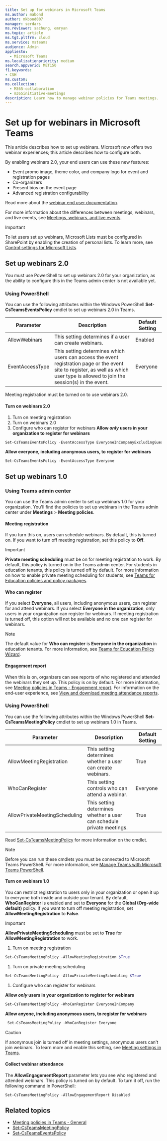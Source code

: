 ```yaml
---
title: Set up for webinars in Microsoft Teams 
ms.author: mabond
author: mkbond007
manager: serdars
ms.reviewer: sachung, emryan
ms.topic: article
ms.tgt.pltfrm: cloud
ms.service: msteams
audience: Admin
appliesto: 
  - Microsoft Teams
ms.localizationpriority: medium
search.appverid: MET150
f1.keywords:
- CSH
ms.custom: 
ms.collection: 
  - M365-collaboration
  - m365initiative-meetings
description: Learn how to manage webinar policies for Teams meetings.
---
```


# Set up for webinars in Microsoft Teams

This article describes how to set up webinars. Microsoft now offers two webinar experiences; this article describes how to configure both.

By enabling webinars 2.0, your end users can use these new features:

- Event promo image, theme color, and company logo for event and registration pages
- Co-organizers
- Present bios on the event page
- Advanced registration configurability

Read more about the [webinar end user documentation]().

For more information about the differences between meetings, webinars, and live events, see [Meetings, webinars, and live events](quick-start-meetings-live-events.md).

> [!IMPORTANT]
> To let users set up webinars, Microsoft Lists must be configured in SharePoint by enabling the creation of personal lists. To learn more, see [Control settings for Microsoft Lists](/sharepoint/control-lists).

## Set up webinars 2.0

You must use PowerShell to set up webinars 2.0 for your organization, as the ability to configure this in the Teams admin center is not available yet.

### Using PowerShell

You can use the following attributes within the Windows PowerShell **Set-CsTeamsEventsPolicy** cmdlet to set up webinars 2.0 in Teams.

|Parameter|Description|Default Setting|
|---------|-----------|---------------|
|AllowWebinars|This setting determines if a user can create webinars. |Enabled|
|EventAccessType|This setting determines which users can access the event registration page or the event site to register, as well as which user type is allowed to join the session(s) in the event.|Everyone|

Meeting registration must be turned on to use webinars 2.0.

#### Turn on webinars 2.0

1. Turn on meeting registration
1. Turn on webinars 2.0
1. Configure who can register for webinars
  **Allow ***only*** users in your organization to register for webinars**

```powershell
Set-CsTeamsEventsPolicy -EventAccessType EveryoneInCompanyExcludingGuests
```

  **Allow everyone, including anonymous users, to register for webinars**

```powershell
Set-CsTeamsEventsPolicy -EventAccessType Everyone
```

## Set up webinars 1.0



### Using Teams admin center

You can use the Teams admin center to set up webinars 1.0 for your organization. You'll find the policies to set up webinars in the Teams admin center under **Meetings** > **Meeting policies**.

#### Meeting registration

If you turn this on, users can schedule webinars. By default, this is turned on. If you want to turn off meeting registration, set this policy to **Off**.

> [!IMPORTANT]
> **Private meeting scheduling** must be on for meeting registration to work. By default, this policy is turned on in the Teams admin center. For students in education tenants, this policy is turned off by default. For more information on how to enable private meeting scheduling for students, see [Teams for Education policies and policy packages](policy-packages-edu.md).

#### Who can register

If you select **Everyone**, all users, including anonymous users, can register for and attend webinars. If you select **Everyone in the organization**, only users in your organization can register for webinars. If meeting registration is turned off, this option will not be available and no one can register for webinars.

> [!NOTE]
> The default value for **Who can register** is **Everyone in the organization** in education tenants. For more information, see [Teams for Education Policy Wizard](easy-policy-setup-edu.md).

#### Engagement report

When this is on, organizers can see reports of who registered and attended the webinars they set up. This policy is on by default. For more information, see [Meeting policies in Teams - Engagement report](meeting-policies-in-teams-general.md#engagement-report). For information on the end-user experience, see [View and download meeting attendance reports](https://support.microsoft.com/office/ae7cf170-530c-47d3-84c1-3aedac74d310).

### Using PowerShell

You can use the following attributes within the Windows PowerShell **Set-CsTeamsMeetingPolicy** cmdlet to set up webinars 1.0 in Teams.

|Parameter|Description|Default Setting|
|---------|-----------|---------------|
|AllowMeetingRegistration|This setting determines whether a user can create webinars.|True|
|WhoCanRegister|This setting controls who can attend a webinar.|Everyone|
|AllowPrivateMeetingScheduling|This setting determines whether a user can schedule private meetings.|True|

Read [Set-CsTeamsMeetingPolicy](/powershell/module/skype/set-csteamsmeetingpolicy) for more information on the cmdlet.

> [!NOTE]
> Before you can run these cmdlets you must be connected to Microsoft Teams PowerShell. For more information, see [Manage Teams with Microsoft Teams PowerShell](/microsoftteams/teams-powershell-managing-teams).

#### Turn on webinars 1.0

You can restrict registration to users only in your organization or open it up to everyone both inside and outside your tenant. By default, **WhoCanRegister** is enabled and set to **Everyone** for the **Global (Org-wide default)** policy. If you want to turn off meeting registration, set **AllowMeetingRegistration** to **False**.

> [!IMPORTANT]
> **AllowPrivateMeetingScheduling** must be set to **True** for **AllowMeetingRegistration** to work.

1. Turn on meeting registration

```powershell
Set-CsTeamsMeetingPolicy -AllowMeetingRegistration $True
```

1. Turn on private meeting scheduling

```powershell
Set-CsTeamsMeetingPolicy -AllowPrivateMeetingScheduling $True
```

1. Configure who can register for webinars

  **Allow *only* users in your organization to register for webinars**

  ```powershell
Set-CsTeamsMeetingPolicy -WhoCanRegister EveryoneInCompany
  ```

  **Allow anyone, including anonymous users, to register for webinars**

  ```powershell
   Set-CsTeamsMeetingPolicy -WhoCanRegister Everyone
  ```

> [!CAUTION]
> If anonymous join is turned off in meeting settings, anonymous users can't join webinars. To learn more and enable this setting, see [Meeting settings in Teams](meeting-settings-in-teams.md).

#### Collect webinar attendance

The **AllowEngagementReport** parameter lets you see who registered and attended webinars. This policy is turned on by default. To turn it off, run the following command in PowerShell:

```powershell
Set-CsTeamsMeetingPolicy -AllowEngagementReport Disabled
```

## Related topics

- [Meeting policies in Teams - General](meeting-policies-in-teams-general.md)
- [Set-CsTeamsMeetingPolicy](/powershell/module/skype/set-csteamsmeetingpolicy)
- [Set-CsTeamsEventsPolicy](/powershell/module/teams/set-csteamseventspolicy)
